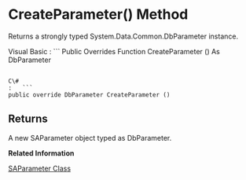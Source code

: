 <!-- loio3c1994646c5f10148843ae269bde0cbd -->

# CreateParameter\(\) Method

Returns a strongly typed System.Data.Common.DbParameter instance.



Visual Basic
:   ```
Public Overrides Function CreateParameter () As DbParameter
```

C\#
:   ```
public override DbParameter CreateParameter ()
```



## Returns

A new SAParameter object typed as DbParameter.

**Related Information**  


[SAParameter Class](saparameter-class-3c1c008.md "Represents a parameter to an SACommand, and optionally, its mapping to a DataSet column.")

